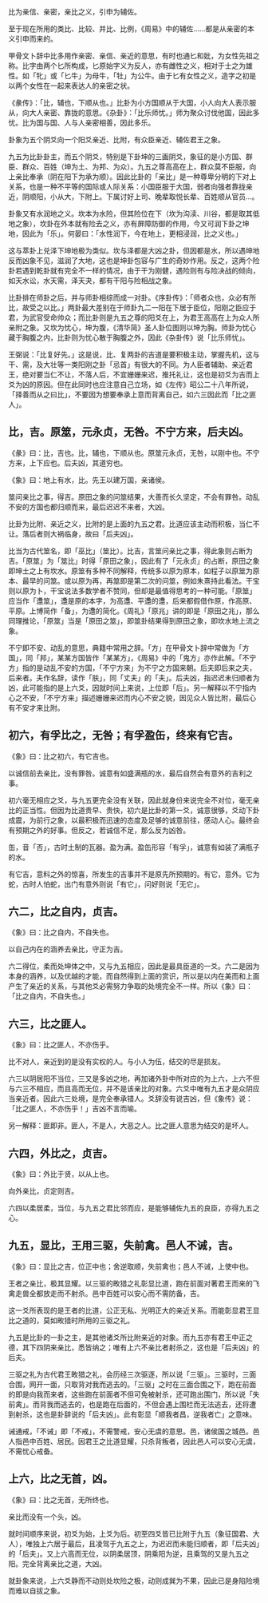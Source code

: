 
比为亲信、亲密，亲比之义，引申为辅佐。

至于现在所用的类比、比较、并比、比例，《周易》中的辅佐……都是从亲密的本义引申而来的。

甲骨文卜辞中比多用作亲密、亲信、亲近的意思，有时也通匕和妣，为女性先祖之称。比字由两个匕所构成，匕原始字义为反人，亦有雌性之义，相对于士之为雄性。如「牝」或「匕牛」为母牛，「牡」为公牛。由于匕有女性之义，造字之初是以两个女性在一起来表达人的亲密之状。

《彖传》：「比，辅也，下顺从也。」比卦为小方国顺从于大国，小人向大人表示服从，向大人亲密、靠拢的意思。《杂卦》：「比乐师忧。」师为聚众讨伐他国，因此多忧。比为国与国、人与人亲密相善，因此多乐。

卦象为五个阴爻向一个阳爻亲近、比附，有众臣亲近、辅佐君王之象。

九五为比卦卦主，而五个阴爻，特别是下卦坤的三画阴爻，象征的是小方国、群臣、群众、百姓（坤为土、为邦、为众）。九五之尊高高在上，群众莫不臣服，向上亲比奉承（阴在阳下为承为顺）。因此比卦的「亲比」是一种尊卑分明的下对上关系，也是一种不平等的国际或人际关系：小国臣服于大国，弱者向强者靠拢亲近，阴顺阳，小从大，下附上。下属讨好上司、晚辈取悦长辈、百姓顺从官员…。

卦象又有水润地之义。坎本为水险，但其险位在下（坎为沟渎、川谷，都是取其低地之象），坎卦在外本就有险去之义，亦有屏障防御的作用，今又可润下卦之坤地，因此为「乐」。何晏曰：「水性润下，今在地上，更相浸润，比之义也。」

这与萃卦上兑泽下坤地极为类似。坎与泽都是大凶之卦，但因都是水，所以遇坤地反而凶象不见，滋润了大地，这也是坤卦包容与广生的奇妙作用。反之，这两个险卦若遇到乾卦就有完全不一样的情况，由于干为刚健，遇险则有与险决战的倾向，如天水讼，水天需，泽天夬，都有干阳与险相战之象。

比卦排在师卦之后，并与师卦相综而成一对卦。《序卦传》：「师者众也，众必有所比，故受之以比。」两卦最大差别在于师卦九二一阳在下居于臣位，阳刚之臣应于君，为武官受命帅众；而比卦则是九五之尊的阳爻在上，为君王高高在上为众人所亲附之象。又坎为忧心，坤为腹，《清华简》圣人卦位图则以坤为胸。师卦为忧心藏于胸腹之内，比卦则为忧心散于胸腹之外，因此《杂卦传》说「比乐师忧」。

王弼说：「比复好先。」这是说，比、复两卦的吉道是要积极主动，掌握先机，这与干、需，及大壮等一类阳刚之卦「忌首」有很大的不同。为人臣者辅助、亲近君王，绝对要当仁不让，不落人后，不宜姗姗来迟，推托礼让，这也是初爻为吉而上爻为凶的原因。但在此同时也应注意自己立场，如《左传》昭公二十八年所说，「择善而从之曰比」，不要因为想要奉承上意而背离自己，如六三因此而「比之匪人」。

## 比，吉。原筮，元永贞，无咎。不宁方来，后夫凶。

《彖》曰：比，吉也。比，辅也，下顺从也。原筮元永贞，无咎，以刚中也。不宁方来，上下应也。后夫凶，其道穷也。

《象》曰：地上有水，比。先王以建万国，亲诸侯。

筮问亲比之事，得吉。原田之象的问筮结果，大善而长久坚定，不会有罪咎。动乱不安的方国也都归顺而来，最后迟迟不来者，大凶。

比卦为比附、亲近之义，比附的是上面的九五之君。比道应该主动而积极，当仁不让。落后者则大祸临身，故曰「后夫凶」。

比当为古代筮名，即「巫比」（筮比）。比吉，言筮问亲比之事，得此象则占断为吉。「原筮」为「筮比」时得「原田之象」，因此有了「元永贞」的占断，原田之象即坤土之上有坎水。原筮有多种不同解释，传统多以原为原本，如程子以原筮为原本、最早的问筮。或以原为再，再筮即是第二次的问筮，例如朱熹持此看法。干宝则以原为卜，干宝说法多数学者不赞同，但却是最值得思考的一种可能。「原筮」应当作「邍筮」，邍是原的本字，为高邍、平邍的邍，后来都假借作原，作高原、平原。上博简作「备」，为邍的简化。《周礼》「原兆」讲的即是「原田之兆」，那么同理推论，「原筮」当是「原田之筮」，即筮卦结果得到原田之象，即坎水地上流之象。

不宁即不安、动乱的意思，典籍中常用之辞。「方」在甲骨文卜辞中常做为「方国」，同「邦」，某某方国皆作「某某方」，《周易》中的「鬼方」亦作此解。「不宁方」指的是动乱不安的方国，「不宁方来」为不宁之方国来朝。后夫即后来之夫，后来者。夫作名辞，读作「肤」，同「丈夫」的「夫」。后夫凶，指迟迟未归顺者为凶，此可能指的是上六爻，因就时间上来说，上位即「后」。另一解释以不宁指内心之不安，「不宁方来」描述姗姗来迟而内心不安之貌，因见众人皆比附，最后心有不安才来比附。

## 初六，有孚比之，无咎；有孚盈缶，终来有它吉。

《象》曰：比之初六，有它吉也。

以诚信前去亲比，没有罪咎。诚意有如盛满瓶的水，最后自然会有意外的吉利之事。

初六毫无相应之爻，与九五更完全没有关联，因此就身份来说完全不对位，毫无亲比的正当性。但因为比道贵早、贵快，初六是比卦的第一爻，诚意很够，爻动下卦成震，为前行之象，以最积极而迅速的态度及足够的诚意前往，感动人心。最终会有预期之外的好事。但反之，若诚信不足，那么反为凶咎。

缶，音「否」，古时土制的瓦器。盈为满。盈缶形容「有孚」，诚意有如装了满瓶子的水。

有它吉，意料之外的惊喜，所发生的吉事并不是原先所预期的。有它，意外。它为蛇，古时人怕蛇，出门有意外则说「有它」，问好则说「无它」。

## 六二，比之自内，贞吉。

《象》曰：比之自内，不自失也。

以自己内在的涵养去亲比，守正为吉。

六二得位，柔而处坤体之中，又与九五相应，因此是最具臣道的一爻。六二是因为本身的涵养，以及优越的才能，而自然得到上面的赏识，所以是以内在美而和上面产生了亲近的关系，与其他爻必需努力争取的处境完全不一样。所以《象》曰：「比之自内，不自失也。」

## 六三，比之匪人。

《象》曰：比之匪人，不亦伤乎。

比不对人，亲近到的是没有实权的人。与小人为伍，结交的尽是损友。

六三以阴居阳不当位，三又是多凶之地，再加诸外卦中所对应的为上六，上六不但与六三不相应，而且高而无位，并不是该亲比的对象。六爻中唯有九五才是众阴应当亲近者。因此六三处境，是完全奉承错人。爻辞没有说吉凶，但《象传》说：「比之匪人，不亦伤乎！」吉凶不言而喻。

另一解释：匪即非。匪人，不是人，大恶之人。比之匪人意思为结交的是坏人。

## 六四，外比之，贞吉。

《象》曰：外比于贤，以从上也。

向外亲比，贞定则吉。

六四以柔居柔，当位，与九五之君比邻而应，是能够辅佐九五的良臣，亦得九五之心。

## 九五，显比，王用三驱，失前禽。邑人不诫，吉。

《象》曰：显比之吉，位正中也；舍逆取顺，失前禽也；邑人不诫，上使中也。

王者之亲比，极其显耀。以三驱的畋猎之礼彰显比道，跑在前面对著君王而来的飞禽走兽全都放走而不射杀。邑中百姓可以安心而不需防备，吉。

这一爻所表现的是王者的比道，公正无私、光明正大的亲近关系。而能彰显君王显比之道的，莫如畋猎时所用的三驱之礼。

九五是比卦的一卦之主，是其他诸爻所比附亲近的对象。而九五亦有君王中正之德，其下四阴来亲比，悉皆纳之；唯有上六不亲比者射杀之，这也是「后夫凶」的后夫。

三驱之礼为古代君王畋猎之礼，会历经三次驱逐，所以说「三驱」。三驱时，三面合围，网开一面，只取背对我而逃去的。「三驱」之时在三面合围之下，跑在前面的即是向我而来者，这些跑在前面者不但可免被射杀，还可跑出围门，所以说「失前禽」。而背我而逃去的，也是跑在后面的，不但会遇上围栏而无法逃去，还将遭到射杀，这也是卦辞说的「后夫凶」。此有彰显「顺我者昌，逆我者亡」之意味。

诫通戒，「不诫」即「不戒」，不需警戒，安心无虞的意思。邑，诸侯国之城邑。邑人指邑中百姓、居民。因君王之比道显耀，只杀背叛者，因此邑人可以安心无虞，不需忧心戒备。

## 上六，比之无首，凶。

《象》曰：比之无首，无所终也。

亲比而没有一个头，凶。

就时间顺序来说，初爻为始，上爻为后。初至四爻皆已比附于九五（象征国君、大人），唯独上六居于最后，且凌驾于九五之上，为迟迟而未能归顺者，即「后夫凶」的「后夫」。又上六高而无位，以阴柔居顶，阴乘阳为逆，且乘驾的又是九五之阳。完全背离亲比之道，大凶。

就卦象来说，上六爻静而不动则处坎险之极，动则成巽为不果，因此已是身陷险境而难以自拔之象。